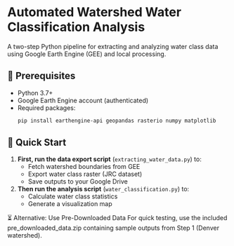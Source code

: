# Automated Watershed Water Classification Analysis

A two-step Python pipeline for extracting and analyzing water class data using Google Earth Engine (GEE) and local processing.

## 🔧 Prerequisites
- Python 3.7+
- Google Earth Engine account (authenticated)
- Required packages:
  ```bash
  pip install earthengine-api geopandas rasterio numpy matplotlib
  
## 🚀 Quick Start
1. **First, run the data export script** (`extracting_water_data.py`) to:
   - Fetch watershed boundaries from GEE
   - Export water class raster (JRC dataset)
   - Save outputs to your Google Drive
2. **Then run the analysis script** (`water_classification.py`) to:
   - Calculate water class statistics
   - Generate a visualization map
  
⏳ Alternative: Use Pre-Downloaded Data
For quick testing, use the included pre_downloaded_data.zip containing sample outputs from Step 1 (Denver watershed).
